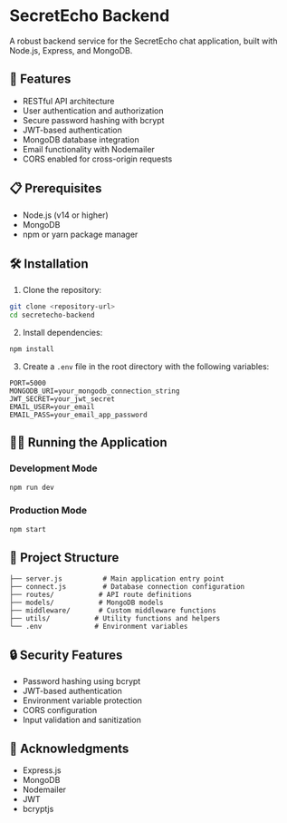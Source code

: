 # SecretEcho Backend

A robust backend service for the SecretEcho chat application, built with Node.js, Express, and MongoDB.

## 🚀 Features

- RESTful API architecture
- User authentication and authorization
- Secure password hashing with bcrypt
- JWT-based authentication
- MongoDB database integration
- Email functionality with Nodemailer
- CORS enabled for cross-origin requests

## 📋 Prerequisites

- Node.js (v14 or higher)
- MongoDB
- npm or yarn package manager

## 🛠️ Installation

1. Clone the repository:

```bash
git clone <repository-url>
cd secretecho-backend
```

2. Install dependencies:

```bash
npm install
```

3. Create a `.env` file in the root directory with the following variables:

```env
PORT=5000
MONGODB_URI=your_mongodb_connection_string
JWT_SECRET=your_jwt_secret
EMAIL_USER=your_email
EMAIL_PASS=your_email_app_password
```

## 🏃‍♂️ Running the Application

### Development Mode

```bash
npm run dev
```

### Production Mode

```bash
npm start
```

## 📁 Project Structure

```
├── server.js          # Main application entry point
├── connect.js         # Database connection configuration
├── routes/           # API route definitions
├── models/           # MongoDB models
├── middleware/       # Custom middleware functions
├── utils/           # Utility functions and helpers
└── .env             # Environment variables
```

## 🔒 Security Features

- Password hashing using bcrypt
- JWT-based authentication
- Environment variable protection
- CORS configuration
- Input validation and sanitization

## 🙏 Acknowledgments

- Express.js
- MongoDB
- Nodemailer
- JWT
- bcryptjs
